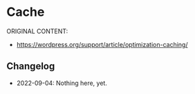 # Cache

ORIGINAL CONTENT:
* https://wordpress.org/support/article/optimization-caching/



## Changelog

- 2022-09-04: Nothing here, yet.
